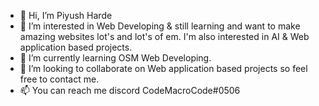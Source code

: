 - 👋 Hi, I’m Piyush Harde
- 👀 I’m interested in Web Developing & still learning and want to make amazing websites lot's and lot's of em. I'm also interested in AI & Web application based projects.
- 🌱 I’m currently learning OSM Web Developing.
- 💞️ I’m looking to collaborate on Web application based projects so feel free to contact me.
- 📫 You can reach me discord CodeMacroCode#0506
<!---
CodeMacroCode/CodeMacroCode is a ✨ special ✨ repository because its `README.md` (this file) appears on your GitHub profile.
You can click the Preview link to take a look at your changes.
--->
